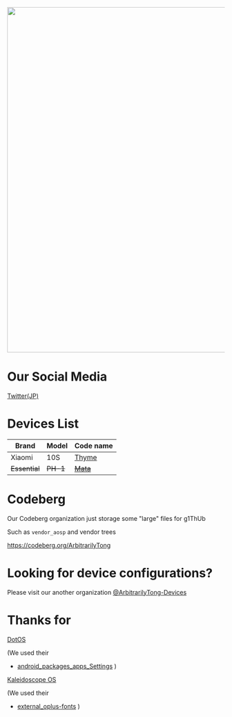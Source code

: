<div align="center">
<img src="https://github.com/ArbitrarilyTong/.github/raw/main/ReadmeBlock-v2.png" width=800px>
</div>

# Our Social Media
[Twitter(JP)](https://twitter.com/Ninni_kiri_jp)

# Devices List

| Brand  | Model | Code name |
| ------ | ----- | --------- |
| Xiaomi | 10S   | [Thyme](https://arbitrarilytong.win/thyme.html)     |
| ~~Essential~~ | ~~PH-1~~   | ~~[Mata](https://arbitrarilytong.win/mata.html)~~     |

# Codeberg
Our Codeberg organization just storage some "large" files for g1ThUb

Such as `vendor_aosp` and vendor trees

https://codeberg.org/ArbitrarilyTong

# Looking for device configurations?
Please visit our another organization [@ArbitrarilyTong-Devices](https://github.com/ArbitrarilyTong-Devices)

# Thanks for
[DotOS][dot]

(We used their 
 - [android_packages_apps_Settings][android_packages_apps_Settings]
)

[Kaleidoscope OS][kscope]

(We used their
- [external_oplus-fonts][external_oplus-fonts]
)

[dot]: https://github/DotOS
[android_packages_apps_Settings]: https://github.com/DotOS/android_packages_apps_Settings
[kscope]: https://github.com/Project-Kaleidoscope/
[external_oplus-fonts]: https://gitlab.com/Project-Kaleidoscope/android_external_oplus-fonts
